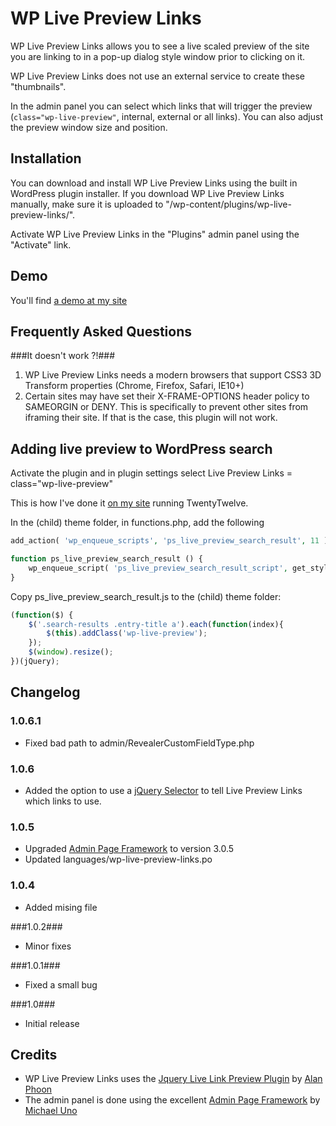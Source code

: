 WP Live Preview Links
=====================


WP Live Preview Links allows you to see a live scaled preview of the site you are linking to in a pop-up dialog style window prior to clicking on it.

WP Live Preview Links does not use an external service to create these "thumbnails".

In the admin panel you can select which links that will trigger the preview (`class="wp-live-preview"`, internal, external or all links). You can also adjust the preview window size and position.


Installation 
-------------

You can download and install WP Live Preview Links using the built in WordPress plugin installer. If you download WP Live Preview Links manually, make sure it is uploaded to "/wp-content/plugins/wp-live-preview-links/".

Activate WP Live Preview Links in the "Plugins" admin panel using the "Activate" link.

Demo
-------

You'll find [a demo at my site](http://soderlind.no/wp-live-preview-links/#demo)

Frequently Asked Questions 
--------------------------

###It doesn't work ?!###

1. WP Live Preview Links needs a modern browsers that support CSS3 3D Transform properties (Chrome, Firefox, Safari, IE10+)
1. Certain sites may have set their X-FRAME-OPTIONS header policy to SAMEORGIN or DENY. This is specifically to prevent other sites from iframing their site. If that is the case, this plugin will not work.


Adding live preview to WordPress search
---------------------------------------

Activate the plugin and in plugin settings select Live Preview Links = class="wp-live-preview"

This is how I've done it [on my site](http://soderlind.no/?s=plugin) running TwentyTwelve.

In the (child) theme folder, in functions.php, add the following

```php
add_action( 'wp_enqueue_scripts', 'ps_live_preview_search_result', 11 );

function ps_live_preview_search_result () {
	wp_enqueue_script( 'ps_live_preview_search_result_script', get_stylesheet_directory_uri() .  '/ps_live_preview_search_result.js', array('wp-live-preview-links'), false, true );
}
```

Copy ps_live_preview_search_result.js to the (child) theme folder:
```javascript
(function($) {
	$('.search-results .entry-title a').each(function(index){
		$(this).addClass('wp-live-preview');
	});
	$(window).resize();
})(jQuery);
```


Changelog
---------
### 1.0.6.1 ###
* Fixed bad path to admin/RevealerCustomFieldType.php

### 1.0.6 ###
* Added the option to use a [jQuery Selector](http://www.w3schools.com/jquery/jquery_ref_selectors.asp) to tell Live Preview Links which links to use.

### 1.0.5 ###
* Upgraded [Admin Page Framework](http://wordpress.org/plugins/admin-page-framework/) to version 3.0.5
* Updated languages/wp-live-preview-links.po

### 1.0.4 ###
* Added mising file

###1.0.2###
* Minor fixes

###1.0.1###
* Fixed a small bug

###1.0###
* Initial release


Credits
-------
* WP Live Preview Links uses the [Jquery Live Link Preview Plugin](https://github.com/alanphoon/jquery-live-preview)  by [Alan Phoon](http://www.ampedupdesigns.com/about)
* The admin panel is done using the excellent [Admin Page Framework](http://wordpress.org/plugins/admin-page-framework/) by [Michael Uno](http://michaeluno.jp/)
